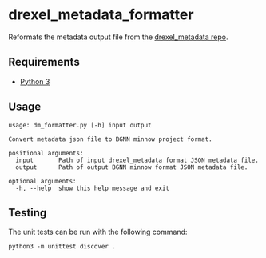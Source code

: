 # drexel_metadata_formatter
Reformats the metadata output file from the [drexel_metadata repo](https://github.com/hdr-bgnn/drexel_metadata/).

## Requirements
- [Python 3](https://www.python.org/)


## Usage
```
usage: dm_formatter.py [-h] input output

Convert metadata json file to BGNN minnow project format.

positional arguments:
  input       Path of input drexel_metadata format JSON metadata file.
  output      Path of output BGNN minnow format JSON metadata file.

optional arguments:
  -h, --help  show this help message and exit
 ```

## Testing
The unit tests can be run with the following command:
```
python3 -m unittest discover .
```
